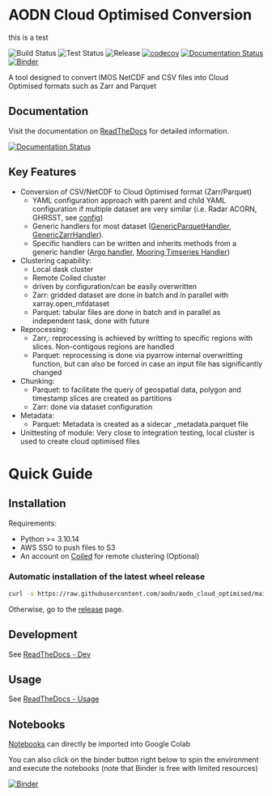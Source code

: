 # AODN Cloud Optimised Conversion
this is a test

![Build Status](https://github.com/aodn/aodn_cloud_optimised/actions/workflows/build.yml/badge.svg)
![Test Status](https://github.com/aodn/aodn_cloud_optimised/actions/workflows/test-mamba.yml/badge.svg)
![Release](https://img.shields.io/github/v/release/aodn/aodn_cloud_optimised.svg)
[![codecov](https://codecov.io/gh/aodn/aodn_cloud_optimised/branch/main/graph/badge.svg)](https://codecov.io/gh/aodn/aodn_cloud_optimised/branch/main)
[![Documentation Status](https://readthedocs.org/projects/aodn-cloud-optimised/badge/?version=latest)](https://aodn-cloud-optimised.readthedocs.io/en/latest/?badge=latest)
[![Binder](https://mybinder.org/badge_logo.svg)](https://mybinder.org/v2/gh/aodn/aodn_cloud_optimised/main?filepath=notebooks)

A tool designed to convert IMOS NetCDF and CSV files into Cloud Optimised formats such as Zarr and Parquet

## Documentation

Visit the documentation on [ReadTheDocs](https://aodn-cloud-optimised.readthedocs.io/en/latest/) for detailed information.

[![Documentation Status](https://readthedocs.org/projects/aodn-cloud-optimised/badge/?version=latest)](https://aodn-cloud-optimised.readthedocs.io/en/latest/?badge=latest)

## Key Features

* Conversion of CSV/NetCDF to Cloud Optimised format (Zarr/Parquet)
  * YAML configuration approach with parent and child YAML configuration if multiple dataset are very similar (i.e. Radar ACORN, GHRSST, see [config](https://github.com/aodn/aodn_cloud_optimised/tree/main/aodn_cloud_optimised/config/dataset))
  * Generic handlers for most dataset ([GenericParquetHandler](https://github.com/aodn/aodn_cloud_optimised/blob/main/aodn_cloud_optimised/lib/GenericParquetHandler.py), [GenericZarrHandler](https://github.com/aodn/aodn_cloud_optimised/blob/main/aodn_cloud_optimised/lib/GenericZarrHandler.py)).
  * Specific handlers can be written and inherits methods from a generic handler ([Argo handler](https://github.com/aodn/aodn_cloud_optimised/blob/main/aodn_cloud_optimised/lib/ArgoHandler.py), [Mooring Timseries Handler](https://github.com/aodn/aodn_cloud_optimised/blob/main/aodn_cloud_optimised/lib/AnmnHourlyTsHandler.py))
* Clustering capability:
  * Local dask cluster
  * Remote Coiled cluster
  * driven by configuration/can be easily overwritten
  * Zarr: gridded dataset are done in batch and in parallel with xarray.open_mfdataset
  * Parquet: tabular files are done in batch and in parallel as independent task, done with future
* Reprocessing:
  * Zarr,: reprocessing is achieved by writting to specific regions with slices. Non-contigous regions are handled
  * Parquet: reprocessing is done via pyarrow internal overwritting function, but can also be forced in case an input file has significantly changed
* Chunking:
  * Parquet: to facilitate the query of geospatial data, polygon and timestamp slices are created as partitions
  * Zarr: done via dataset configuration
* Metadata:
  * Parquet: Metadata is created as a sidecar _metadata.parquet file
* Unittesting of module: Very close to integration testing, local cluster is used to create cloud optimised files


# Quick Guide
## Installation

Requirements:
* Python >= 3.10.14
* AWS SSO to push files to S3
* An account on [Coiled](https://cloud.coiled.io/) for remote clustering (Optional)


### Automatic installation of the latest wheel release
```bash
curl -s https://raw.githubusercontent.com/aodn/aodn_cloud_optimised/main/install.sh | bash
```

Otherwise, go to the [release](http://github.com/aodn/aodn_cloud_optimised/releases/latest) page.

## Development
See [ReadTheDocs - Dev](https://aodn-cloud-optimised.readthedocs.io/en/latest/development/installation.html)

## Usage
See [ReadTheDocs - Usage](https://aodn-cloud-optimised.readthedocs.io/en/latest/usage.html)

## Notebooks
[Notebooks](https://github.com/aodn/aodn_cloud_optimised/blob/main/notebooks/) can directly be imported into Google Colab

You can also click on the binder button right below to spin the environment and execute the notebooks (note that Binder is free with limited resources)

[![Binder](https://mybinder.org/badge_logo.svg)](https://mybinder.org/v2/gh/aodn/aodn_cloud_optimised/main?filepath=notebooks)
